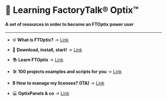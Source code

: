 # 📘 Learning FactoryTalk® Optix™

#### A set of resources in order to become an FTOptix power user

---

- 🌐 **What is FTOptix?** → [Link](./chapters/FTOptix_overview.md)

- 🚀 **Download, install, start!** → [Link](./chapters/Download_install_start.md)

- 📚 **Learn FTOptix** → [Link](./chapters/Learning_material.md)

- 🛠️ **100 projects examples and scripts for you** → [Link](./chapters/Examples.md)

- 💲 **How to manage my licenses? (ITA)** → [Link](https://www.youtube.com/watch?v=BVXPn04wZ8M&ab_channel=ASEMS.r.l.)

- 💻 **OptixPanels & co** → [Link](./chapters/OptixPanels_and_co.md)
